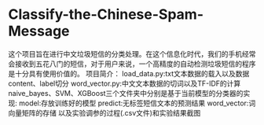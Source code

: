 # Classify-the-Chinese-Spam-Message
这个项目旨在进行中文垃圾短信的分类处理。在这个信息化时代，我们的手机经常会接收到五花八门的短信，对于用户来说，一个高精度的自动检测垃圾短信的程序是十分具有使用价值的。
项目简介：
load_data.py:txt文本数据的载入以及数据content、label切分
word_vector.py:中文文本数据的切词以及TF-IDF的计算
naive_bayes、SVM、XGBoost三个文件夹中分别是基于当前模型的分类器的实现:
model:存放训练好的模型
predict:无标签短信文本的预测结果
word_vector:词向量矩阵的存储
以及实验调参的过程(.csv文件)和实验结果截图
